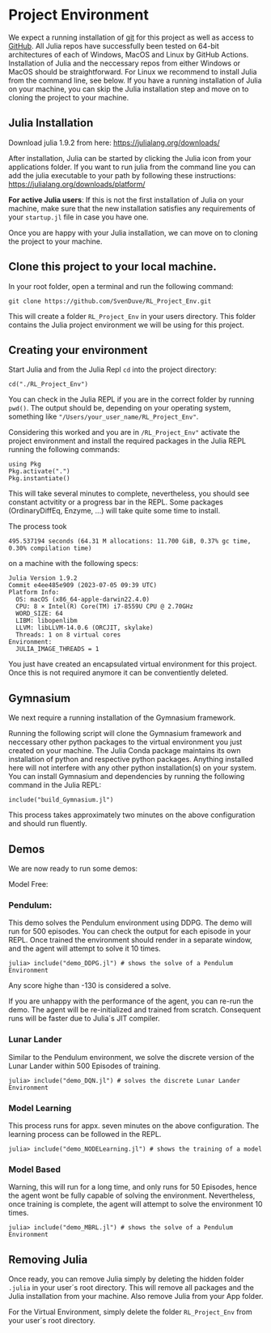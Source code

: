 # Project Environment

We expect a running installation of [git](https://git-scm.com/downloads) for this project as well as access to [GitHub](https://github.com). All Julia repos have successfully been tested on 64-bit architectures of each of Windows, MacOS and Linux by GitHub Actions. Installation of Julia and the neccessary repos from either Windows or MacOS should be straightforward. For Linux we recommend to install Julia from the command line, see below. If you have a running installation of Julia on your machine, you can skip the Julia installation step and move on to cloning the project to your machine.

## Julia Installation

Download julia 1.9.2 from here: https://julialang.org/downloads/

After installation, Julia can be started by clicking the Julia icon from your applications folder. If you want to run julia from the command line you can add the julia executable to your path by following these instructions: https://julialang.org/downloads/platform/

**For active Julia users**: If this is not the first installation of Julia on your machine, make sure that the new installation satisfies any requirements of your ```startup.jl``` file in case you have one. 

Once you are happy with your Julia installation, we can move on to cloning the project to your machine.

## Clone this project to your local machine.

In your root folder, open a terminal and run the following command:

```
git clone https://github.com/SvenDuve/RL_Project_Env.git
```

This will create a folder ```RL_Project_Env``` in your users directory. This folder contains the Julia project environment we will be using for this project.

## Creating your environment

Start Julia and from the Julia Repl ```cd``` into the project directory:

```
cd("./RL_Project_Env")
``` 

You can check in the Julia REPL if you are in the correct folder by running ```pwd()```. The output should be, depending on your operating system, something like ```"/Users/your_user_name/RL_Project_Env"```.

Considering this worked and you are in ```/RL_Project_Env"``` activate the project environment and install the required packages in the Julia REPL running the following commands:

```
using Pkg
Pkg.activate(".")
Pkg.instantiate()
```

This will take several minutes to complete, nevertheless, you should see constant actvitity or a progress bar in the REPL. Some packages (OrdinaryDiffEq, Enzyme, ...) will take quite some time to install.

The process took 

```
495.537194 seconds (64.31 M allocations: 11.700 GiB, 0.37% gc time, 0.30% compilation time)
```

on a machine with the following specs:

```
Julia Version 1.9.2
Commit e4ee485e909 (2023-07-05 09:39 UTC)
Platform Info:
  OS: macOS (x86_64-apple-darwin22.4.0)
  CPU: 8 × Intel(R) Core(TM) i7-8559U CPU @ 2.70GHz
  WORD_SIZE: 64
  LIBM: libopenlibm
  LLVM: libLLVM-14.0.6 (ORCJIT, skylake)
  Threads: 1 on 8 virtual cores
Environment:
  JULIA_IMAGE_THREADS = 1
```

You just have created an encapsulated virtual environment for this project. Once this is not required anymore it can be conventiently deleted.

## Gymnasium

We next require a running installation of the Gymnasium framework.  

Running the following script will clone the Gymnasium framework and neccessary other python packages to the virtual environment you just created on your machine. The Julia Conda package maintains its own installation of python and respective python packages. Anything installed here will not interfere with any other python installation(s) on your system. You can install Gymnasium and dependencies by running the following command in the Julia REPL:

```
include("build_Gymnasium.jl")
```

This process takes approximately two minutes on the above configuration and should run fluently.

## Demos

We are now ready to run some demos:

Model Free:

### Pendulum:

This demo solves the Pendulum environment using DDPG. The demo will run for 500 episodes. You can check the output for each episode in your REPL. Once trained the environment should render in a separate window, and the agent will attempt to solve it 10 times. 

```
julia> include("demo_DDPG.jl") # shows the solve of a Pendulum Environment
```

Any score highe than -130 is considered a solve.

If you are unhappy with the performance of the agent, you can re-run the demo. The agent will be re-initialized and trained from scratch. Consequent runs will be faster due to Julia´s JIT compiler.

### Lunar Lander

Similar to the Pendulum environment, we solve the discrete version of the Lunar Lander within 500 Episodes of training. 

``` 
julia> include("demo_DQN.jl") # solves the discrete Lunar Lander Environment
```

### Model Learning

This process runs for appx. seven minutes on the above configuration. The learning process can be followed in the REPL.

```
julia> include("demo_NODELearning.jl") # shows the training of a model
```

### Model Based

Warning, this will run for a long time, and only runs for 50 Episodes, hence the agent wont be fully capable of solving the environment. Nevertheless, once training is complete, the agent will attempt to solve the environment 10 times.

```
julia> include("demo_MBRL.jl") # shows the solve of a Pendulum Environment
```

## Removing Julia

Once ready, you can remove Julia simply by deleting the hidden folder ```.julia``` in your user´s root directory. This will remove all packages and the Julia installation from your machine. Also remove Julia from your App folder.

For the Virtual Environment, simply delete the folder ```RL_Project_Env``` from your user´s root directory.